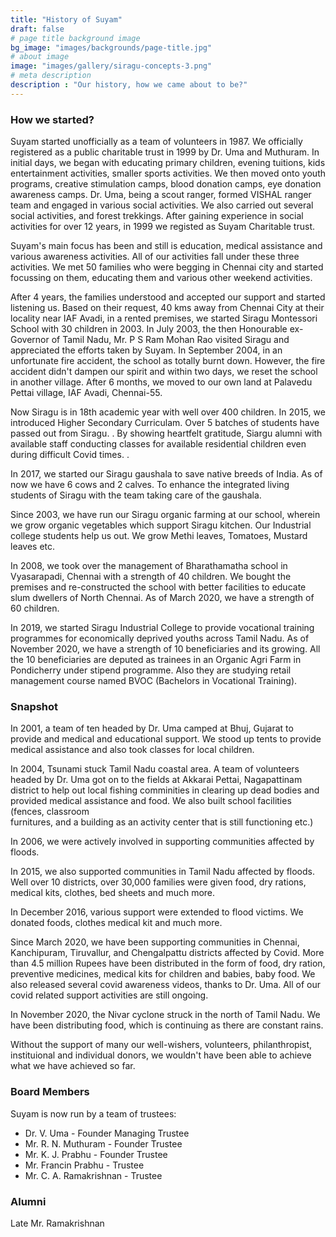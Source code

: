 ```yaml
---
title: "History of Suyam"
draft: false
# page title background image
bg_image: "images/backgrounds/page-title.jpg"
# about image
image: "images/gallery/siragu-concepts-3.png"
# meta description
description : "Our history, how we came about to be?"
---
```


### How we started?

Suyam started unofficially as a team of volunteers in 1987. We officially 
registered as a public charitable trust in 1999 by Dr. Uma and Muthuram.
In initial days, we began with educating primary children, evening tuitions,
kids entertainment activities, smaller sports activities. We then moved onto
youth programs, creative stimulation camps, blood donation camps, eye donation 
awareness camps. Dr. Uma, being a scout ranger, formed VISHAL ranger team and 
engaged in various social activities. We also carried out several social 
activities, and forest trekkings. After gaining experience in social 
activities for over 12 years, in 1999 we registed as Suyam Charitable trust.   

Suyam's main focus has been and still is education, medical assistance and 
various awareness activities. All of our activities fall under these three 
activities. We met 50 families who were begging in Chennai city and started 
focussing on them, educating them and various other weekend activities.

After 4 years, the families understood and accepted our support and started 
listening us. Based on their request, 40 kms away from Chennai City at their 
locality near IAF Avadi, in a rented premises, we started Siragu Montessori 
School with 30 children in 2003. In July 2003, the then Honourable ex-Governor 
of Tamil Nadu, Mr. P S Ram Mohan Rao visited Siragu and appreciated the efforts 
taken by Suyam. In September 2004, in an unfortunate fire accident, the school 
as totally burnt down. However, the fire accident didn't dampen our spirit and 
within two days, we reset the school in another village. After 6 months, we 
moved to our own land at Palavedu Pettai village, IAF Avadi, Chennai-55.

Now Siragu is in 18th academic year with well over 400 children. In 2015, we 
introduced Higher Secondary Curriculam. Over 5 batches of students have passed 
out from Siragu. <link to success story>. By showing heartfelt gratitude, 
Siargu alumni with available staff conducting classes for available residential 
children even during difficult Covid times. <powerpoint presentation link to 
google drive>.

In 2017, we started our Siragu gaushala to save native breeds of India. As of 
now we have 6 cows and 2 calves. To enhance the integrated living students of 
Siragu with the team taking care of the gaushala.<picture> 

Since 2003, we have run our Siragu organic farming at our school, wherein we 
grow organic vegetables which support Siragu kitchen. Our Industrial college 
students help us out. We grow Methi leaves, Tomatoes, Mustard leaves 
etc.<picture>

In 2008, we took over the management of Bharathamatha school in Vyasarapadi, 
Chennai with a strength of 40 children. We bought the premises and 
re-constructed the school with better facilities to educate slum dwellers of 
North Chennai. As of March 2020, we have a strength of 60 children. 

In 2019, we started Siragu Industrial College to provide vocational training 
programmes for economically deprived youths across Tamil Nadu. As of November 
2020, we have a strength of 10 beneficiaries and its growing. All the 10 
beneficiaries are deputed as trainees in an Organic Agri Farm in Pondicherry 
under stipend programme. Also they are studying retail management course named 
BVOC (Bachelors in Vocational Training). 

### Snapshot 

In 2001, a team of ten headed by Dr. Uma camped at Bhuj, Gujarat to provide and 
medical and educational support. We stood up tents to provide medical 
assistance and also took classes for local children.

In 2004, Tsunami stuck Tamil Nadu coastal area. A team of volunteers headed by 
Dr. Uma got on to the fields at Akkarai Pettai, Nagapattinam district to help 
out local fishing comminities in clearing up dead bodies and provided medical 
assistance and food. We also built school facilities (fences, classroom  
furnitures, and a building as an activity center that is still functioning etc.)<pictures> 

In 2006, we were actively involved in supporting communities affected by 
floods.

In 2015, we also supported communities in Tamil Nadu affected by floods. Well 
over 10 districts, over 30,000 families were given food, dry rations, medical 
kits, clothes, bed sheets and much more.

In December 2016, various support were extended to flood victims. We donated 
foods, clothes medical kit and much more.

Since March 2020, we have been supporting communities in Chennai, Kanchipuram, 
Tiruvallur, and Chengalpattu districts affected by Covid. More than 4.5 million 
Rupees have been distributed in the form of food, dry ration, preventive 
medicines, medical kits for children and babies, baby food. We also released 
several covid awareness videos, thanks to Dr. Uma. All of our covid related 
support activities are still ongoing.

In November 2020, the Nivar cyclone struck in the north of Tamil Nadu. We have 
been distributing food, which is continuing as there are constant rains. 

Without the support of many our well-wishers, volunteers, philanthropist, 
instituional and individual donors, we wouldn't have been able to achieve what 
we have achieved so far.

### Board Members

Suyam is now run by a team of trustees:

- Dr. V. Uma - Founder Managing Trustee
- Mr. R. N. Muthuram - Founder Trustee 
- Mr. K. J. Prabhu - Founder Trustee
- Mr. Francin Prabhu - Trustee
- Mr. C. A. Ramakrishnan - Trustee

### Alumni

Late Mr. Ramakrishnan
